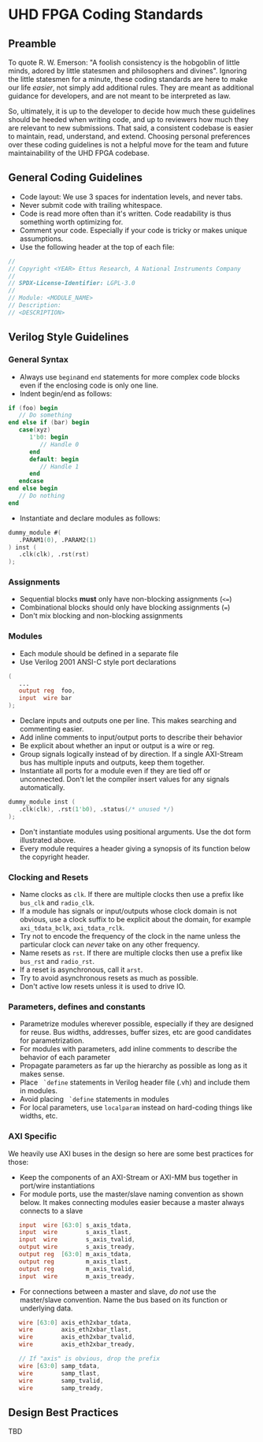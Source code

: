 # UHD FPGA Coding Standards

## Preamble

To quote R. W. Emerson: "A foolish consistency is the hobgoblin of little minds,
adored by little statesmen and philosophers and divines". Ignoring the little
statesmen for a minute, these coding standards are here to make our life
*easier*, not simply add additional rules. They are meant as additional guidance
for developers, and are not meant to be interpreted as law.

So, ultimately, it is up to the developer to decide how much these guidelines
should be heeded when writing code, and up to reviewers how much they are
relevant to new submissions.
That said, a consistent codebase is easier to maintain, read, understand, and
extend. Choosing personal preferences over these coding guidelines is not a
helpful move for the team and future maintainability of the UHD FPGA codebase.

## General Coding Guidelines

* Code layout: We use 3 spaces for indentation levels, and never tabs.
* Never submit code with trailing whitespace.
* Code is read more often than it's written. Code readability is thus something
  worth optimizing for.
* Comment your code. Especially if your code is tricky or makes unique assumptions.
* Use the following header at the top of each file:
```verilog
//
// Copyright <YEAR> Ettus Research, A National Instruments Company
//
// SPDX-License-Identifier: LGPL-3.0
//
// Module: <MODULE_NAME>
// Description:
// <DESCRIPTION>
```

## Verilog Style Guidelines

### General Syntax

* Always use `begin`and `end` statements for more complex code blocks even if the enclosing code is only
one line.
* Indent begin/end as follows:
```verilog
if (foo) begin
   // Do something
end else if (bar) begin
   case(xyz)
      1'b0: begin
         // Handle 0
      end
      default: begin
         // Handle 1
      end
   endcase
end else begin
   // Do nothing
end
```
* Instantiate and declare modules as follows:
```verilog
dummy_module #(
   .PARAM1(0), .PARAM2(1)
) inst (
   .clk(clk), .rst(rst)
);
```

### Assignments

* Sequential blocks **must** only have non-blocking assignments (`<=`)
* Combinational blocks should only have blocking assignments (`=`)
* Don't mix blocking and non-blocking assignments

### Modules

* Each module should be defined in a separate file
* Use Verilog 2001 ANSI-C style port declarations
```verilog
(
   ...
   output reg  foo,
   input  wire bar
);
```
* Declare inputs and outputs one per line. This makes searching and commenting easier.
* Add inline comments to input/output ports to describe their behavior
* Be explicit about whether an input or output is a wire or reg.
* Group signals logically instead of by direction. If a single AXI-Stream bus has multiple inputs and
outputs, keep them together.
* Instantiate all ports for a module even if they are tied off or unconnected. Don't let the compiler
insert values for any signals automatically.
```verilog
dummy_module inst (
   .clk(clk), .rst(1'b0), .status(/* unused */)
);
```
* Don't instantiate modules using positional arguments. Use the dot form illustrated above.
* Every module requires a header giving a synopsis of its function below the
  copyright header.

### Clocking and Resets

* Name clocks as `clk`. If there are multiple clocks then use a prefix like `bus_clk` and `radio_clk`.
* If a module has signals or input/outputs whose clock domain is not obvious, use a clock suffix
to be explicit about the domain, for example `axi_tdata_bclk`, `axi_tdata_rclk`.
* Try not to encode the frequency of the clock in the name unless the particular clock can
*never* take on any other frequency.
* Name resets as `rst`. If there are multiple clocks then use a prefix like `bus_rst` and `radio_rst`.
* If a reset is asynchronous, call it `arst`.
* Try to avoid asynchronous resets as much as possible.
* Don't active low resets unless it is used to drive IO.

### Parameters, defines and constants

* Parametrize modules wherever possible, especially if they are designed for reuse. Bus widths, addresses,
buffer sizes, etc are good candidates for parametrization.
* For modules with parameters, add inline comments to describe the behavior of each parameter
* Propagate parameters as far up the hierarchy as possible as long as it makes sense.
* Place `` `define`` statements in Verilog header file (.vh) and include them in modules.
* Avoid placing `` `define`` statements in modules
* For local parameters, use `localparam` instead on hard-coding things like widths, etc.

### AXI Specific

We heavily use AXI buses in the design so here are some best practices for those:
* Keep the components of an AXI-Stream or AXI-MM bus together in port/wire instantiations
* For module ports, use the master/slave naming convention as shown below. It makes connecting modules
easier because a master always connects to a slave
```verilog
   input  wire [63:0] s_axis_tdata,
   input  wire        s_axis_tlast,
   input  wire        s_axis_tvalid,
   output wire        s_axis_tready,
   output reg  [63:0] m_axis_tdata,
   output reg         m_axis_tlast,
   output reg         m_axis_tvalid,
   input  wire        m_axis_tready,
```
* For connections between a master and slave, *do not* use the master/slave convention. Name the bus based
on its function or underlying data.
```verilog
   wire [63:0] axis_eth2xbar_tdata,
   wire        axis_eth2xbar_tlast,
   wire        axis_eth2xbar_tvalid,
   wire        axis_eth2xbar_tready,

   // If "axis" is obvious, drop the prefix
   wire [63:0] samp_tdata,
   wire        samp_tlast,
   wire        samp_tvalid,
   wire        samp_tready,
```


## Design Best Practices

TBD
